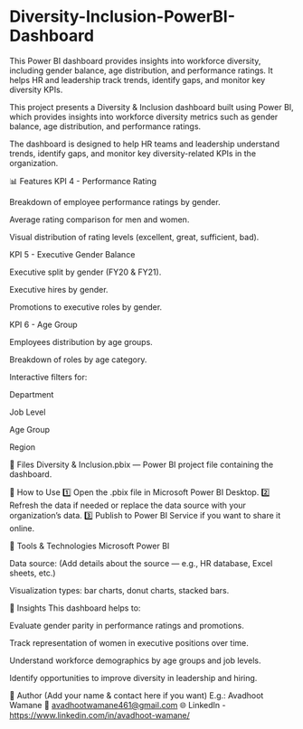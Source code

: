 # Diversity-Inclusion-PowerBI-Dashboard
This Power BI dashboard provides insights into workforce diversity, including gender balance, age distribution, and performance ratings. It helps HR and leadership track trends, identify gaps, and monitor key diversity KPIs.

This project presents a Diversity & Inclusion dashboard built using Power BI, which provides insights into workforce diversity metrics such as gender balance, age distribution, and performance ratings.

The dashboard is designed to help HR teams and leadership understand trends, identify gaps, and monitor key diversity-related KPIs in the organization.

📊 Features
  KPI 4 - Performance Rating
  
  Breakdown of employee performance ratings by gender.
  
  Average rating comparison for men and women.
  
  Visual distribution of rating levels (excellent, great, sufficient, bad).
  
  KPI 5 - Executive Gender Balance
  
  Executive split by gender (FY20 & FY21).
  
  Executive hires by gender.
  
  Promotions to executive roles by gender.
  
  KPI 6 - Age Group
  
  Employees distribution by age groups.
  
  Breakdown of roles by age category.
  
  Interactive filters for:
  
  Department
  
  Job Level
  
  Age Group
  
  Region

📁 Files
  Diversity & Inclusion.pbix — Power BI project file containing the dashboard.


🚀 How to Use
  1️⃣ Open the .pbix file in Microsoft Power BI Desktop.
  2️⃣ Refresh the data if needed or replace the data source with your organization’s data.
  3️⃣ Publish to Power BI Service if you want to share it online.

🧰 Tools & Technologies
  Microsoft Power BI
  
  Data source: (Add details about the source — e.g., HR database, Excel sheets, etc.)
  
  Visualization types: bar charts, donut charts, stacked bars.

📌 Insights
  This dashboard helps to:
  
  Evaluate gender parity in performance ratings and promotions.
  
  Track representation of women in executive positions over time.
  
  Understand workforce demographics by age groups and job levels.
  
  Identify opportunities to improve diversity in leadership and hiring.

👤 Author
(Add your name & contact here if you want)
E.g.:
Avadhoot Wamane
📧 avadhootwamane461@gmail.com 
🌐 LinkedIn - https://www.linkedin.com/in/avadhoot-wamane/

